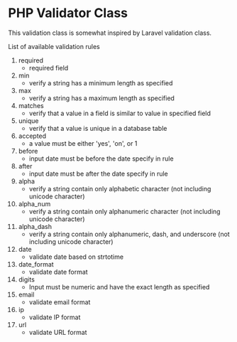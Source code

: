 PHP Validator Class
===================

This validation class is somewhat inspired by Laravel validation class.

List of available validation rules
 1. required 
    - required field
 2. min 
    - verify a string has a minimum length as specified
 3. max 
    - verify a string has a maximum length as specified
 4. matches 
    - verify that a value in a field is similar to value in specified field
 5. unique 
    - verify that a value is unique in a database table
 6. accepted 
    - a value must be either 'yes', 'on', or 1
 7. before 
    - input date must be before the date specify in rule
 8. after 
    - input date must be after the date specify in rule
 9. alpha 
    - verify a string contain only alphabetic character (not including unicode character)
 10. alpha_num 
     - verify a string contain only alphanumeric character (not including unicode character)
 11. alpha_dash 
     - verify a string contain only alphanumeric, dash, and underscore (not including unicode character)
 12. date 
     - validate date based on strtotime
 13. date_format 
     - validate date format
 14. digits 
     - Input must be numeric and have the exact length as specified
 15. email 
     - validate email format
 16. ip 
     - validate IP format
 17. url 
     - validate URL format
